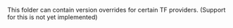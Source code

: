 This folder can contain version overrides for certain TF providers.
(Support for this is not yet implemented)